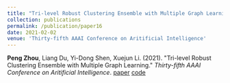 ```yaml
---
title: "Tri-level Robust Clustering Ensemble with Multiple Graph Learning"
collection: publications
permalink: /publication/paper16
date: 2021-02-02
venue: 'Thirty-fifth AAAI Conference on Aritificial Intelligence'
---
```


**Peng Zhou**, Liang Du, Yi-Dong Shen, Xuejun Li. (2021). &quot;Tri-level Robust Clustering Ensemble with Multiple Graph Learning.&quot; <i>Thirty-fifth AAAI Conference on Aritificial Intelligence</i>. [paper](http://Doctor-Nobody.github.io/papers/aaai2021.pdf) [code](http://Doctor-Nobody.github.io/codes/TRCE_code.zip)